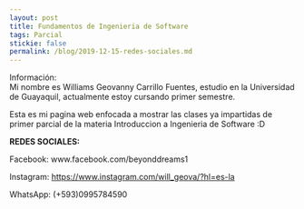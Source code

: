 ```yaml
---
layout: post
title: Fundamentos de Ingenieria de Software
tags: Parcial
stickie: false
permalink: /blog/2019-12-15-redes-sociales.md
---
```


Información:<br>Mi nombre es Williams Geovanny Carrillo Fuentes, estudio en la Universidad de Guayaquil, actualmente estoy cursando primer semestre.</p>
<p>Esta es mi pagina web enfocada a mostrar las clases ya impartidas de primer parcial de la materia Introduccion a Ingenieria de Software :D</p>
<p><strong>REDES SOCIALES:</strong></p>
<p>Facebook: www.facebook.com/beyonddreams1</p>
<p>Instagram: <a href="https://www.instagram.com/will_geova/?hl=es-la">https://www.instagram.com/will_geova/?hl=es-la</a></p>
<p>WhatsApp: (+593)0995784590</p>
